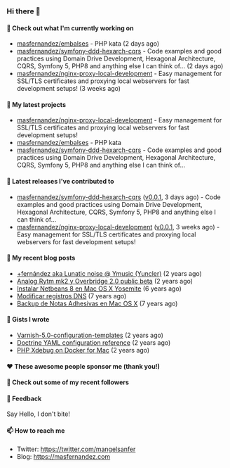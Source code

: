 ### Hi there 👋

#### 👷 Check out what I'm currently working on

- [masfernandez/embalses](https://github.com/masfernandez/embalses) - PHP kata (2 days ago)
- [masfernandez/symfony-ddd-hexarch-cqrs](https://github.com/masfernandez/symfony-ddd-hexarch-cqrs) - Code examples and good practices using Domain Drive Development, Hexagonal Architecture, CQRS, Symfony 5, PHP8 and anything else I can think of... (2 days ago)
- [masfernandez/nginx-proxy-local-development](https://github.com/masfernandez/nginx-proxy-local-development) - Easy management for SSL/TLS certificates and proxying local webservers for fast development setups! (3 weeks ago)

#### 🌱 My latest projects

- [masfernandez/nginx-proxy-local-development](https://github.com/masfernandez/nginx-proxy-local-development) - Easy management for SSL/TLS certificates and proxying local webservers for fast development setups!
- [masfernandez/embalses](https://github.com/masfernandez/embalses) - PHP kata
- [masfernandez/symfony-ddd-hexarch-cqrs](https://github.com/masfernandez/symfony-ddd-hexarch-cqrs) - Code examples and good practices using Domain Drive Development, Hexagonal Architecture, CQRS, Symfony 5, PHP8 and anything else I can think of...

#### 🔭 Latest releases I've contributed to

- [masfernandez/symfony-ddd-hexarch-cqrs](https://github.com/masfernandez/symfony-ddd-hexarch-cqrs) ([v0.0.1](https://github.com/masfernandez/symfony-ddd-hexarch-cqrs/releases/tag/v0.0.1), 3 days ago) - Code examples and good practices using Domain Drive Development, Hexagonal Architecture, CQRS, Symfony 5, PHP8 and anything else I can think of...
- [masfernandez/nginx-proxy-local-development](https://github.com/masfernandez/nginx-proxy-local-development) ([v0.0.1](https://github.com/masfernandez/nginx-proxy-local-development/releases/tag/v0.0.1), 3 weeks ago) - Easy management for SSL/TLS certificates and proxying local webservers for fast development setups!

#### 📜 My recent blog posts

- [&#43;fernández aka Lunatic noise @ Ymusic (Yuncler)](http://feedproxy.google.com/~r/masfernandez/~3/Wu1soh-hoiM/fernandez-ymusic-yuncler) (2 years ago)
- [Analog Rytm mk2 y Overbridge 2.0 public beta](http://feedproxy.google.com/~r/masfernandez/~3/ey9AyBhCJjA/analog-rytm-y-overbridge-public-beta) (2 years ago)
- [Instalar Netbeans 8 en Mac OS X Yosemite](http://feedproxy.google.com/~r/masfernandez/~3/WpKG5XaHkmQ/instalar-netbeans-8-en-mac-os-x-yosemite) (6 years ago)
- [Modificar registros DNS](http://feedproxy.google.com/~r/masfernandez/~3/VrOfBhEiEGo/modificar-registros-dns) (7 years ago)
- [Backup de Notas Adhesivas en Mac OS X](http://feedproxy.google.com/~r/masfernandez/~3/FD08LjerKE8/backup-de-notas-adhesivas-en-mac-os-x) (7 years ago)

#### 📓 Gists I wrote

- [Varnish-5.0-configuration-templates](https://gist.github.com/56f2794ee6c9a0e46947b469a7653a5c) (2 years ago)
- [Doctrine YAML configuration reference](https://gist.github.com/8ac27c85e889986f51ed1ee3a1209ff3) (2 years ago)
- [PHP Xdebug on Docker for Mac](https://gist.github.com/fb1ad02b624f911040b70afbf9c6db44) (2 years ago)

#### ❤️ These awesome people sponsor me (thank you!)


#### 👯 Check out some of my recent followers


#### 💬 Feedback

Say Hello, I don't bite!

#### 📫 How to reach me

- Twitter: https://twitter.com/mangelsanfer
- Blog: https://masfernandez.com
